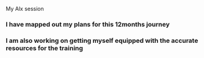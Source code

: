 My Alx session
### I have mapped out my plans for this 12months journey
### I am also working on getting myself equipped with the accurate resources for the training
